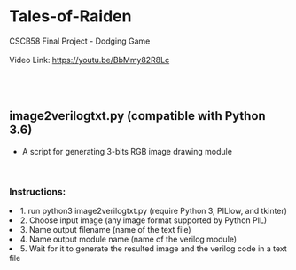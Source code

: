 # Tales-of-Raiden
CSCB58 Final Project - Dodging Game
<br />
<br />
Video Link: https://youtu.be/BbMmy82R8Lc
<br />
<br />
<br />
<br />
## image2verilogtxt.py (compatible with Python 3.6)
- A script for generating 3-bits RGB image drawing module
<br />
<h3>Instructions:</h3>
<li> 1. run python3 image2verilogtxt.py (require Python 3, PILlow, and tkinter)</li>
<li> 2. Choose input image (any image format supported by Python PIL)</li>
<li> 3. Name output filename (name of the text file)</li>
<li> 4. Name output module name (name of the verilog module)</li>
<li> 5. Wait for it to generate the resulted image and the verilog code in a text file</li>
